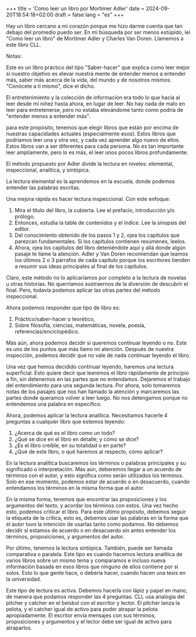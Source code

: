 ﻿+++
title = 'Como leer un libro por Mortimer Adler'
date = 2024-09-20T18:54:18+02:00
draft = false
lang = "es"
+++

Hay un libro cercano a mi corazón porque me hizo darme cuenta que tan debajo del promedio puedo ser. En mi búsqueda por ser menos estúpido, leí "Como leer un libro" de Mortimer Adler y Charles Van Doren. Llamemos a este libro CLL.  

Notas:

Este es un libro práctico del tipo "Saber-hacer" que explica como leer mejor si nuestro objetivo es elevar nuestra mente de entender menos a entender más, saber más acerca de la vida, del mundo y de nosotros mismos. "Conócete a ti mismo", dice el dicho.

El entretenimiento y la colección de información era todo lo que hacía al leer desde mi niñez hasta ahora, en lugar de leer. No hay nada de malo en leer para entretenerse, pero no estaba elevándome tanto como podría de "entender menos a entender más". 

para este propósito, tenemos que elegir libros que están por encima de nuestras capacidades actuales (especialmente esos). Estos libros que podríamos leer una y otra vez, y cada vez aprender algo nuevo de ellos. Estos libros van a ser diferentes para cada persona. No es tan importante leer ampliamente, pero lo es más, el leer unos pocos libros profundamente.

El método propuesto por Adler divide la lectura en niveles: elemental, inspeccional, analítica, y sintópica.

La lectura elemental es la aprendemos en la escuela, donde podemos entender las palabras escritas. 

Una mejora rápida es hacer lectura inspeccional. Con este enfoque:
1. Mira el título del libro, la cubierta. Lee el prefacio, introducción y/o prólogo.
2. Entonces, estudia la table de contenidos y el índice. Lee la sinopsis del editor.
3. Del conocimiento obtenido de los pasos 1 y 2, ojea los capítulos que parezcan fundamentales. Si los capítulos contienen resúmenes, leelos.
4. Ahora, ojea los capítulos del libro deteniéndote aquí y allá donde algún pasaje te llame la atención. Adler y Van Doren recomiendan que leamos los últimos 2 o 3 párrafos de cada capítulo porque los escritores tienden a resumir sus ideas principales al final de los capítulos.

Claro, este método no lo aplicaríamos por completo a la lectura de novelas u otras historias. No querríamos sustraernos de la diversión de descubrir el final. Pero, todavía podemos aplicar las otras partes del método inspeccional. 

Ahora podemos responder que tipo de libro es:
1. Práctico/saber-hacer o teorético,
2. Sobre filosofía, ciencias, matemáticas, novela, poesía, referencias/enciclopédico.

Más aún, ahora podemos decidir si queremos continuar leyendo o no. Este es uno de los puntos que más llamo mi atención. Después de nuestra inspección, podemos decidir que no vale de nada continuar leyendo el libro. 

Una vez que hemos decidido continuar leyendo, haremos una lectura superficial. Esto quiere decir que leeremos el libro rápidamente de principio a fin, sin detenernos en las partes que no entendamos. Dejaremos el trabajo del entendimiento para una segunda lectura. Por ahora, solo tomaremos notas de los pasajes que nos han llamado la atención y marcaremos las partes donde queramos volver a leer luego. No nos detengamos porque no entendemos una palabra en específico.

Ahora, podemos aplicar la lectura analítica. Necesitamos hacerle 4 preguntas a cualquier libro que estemos leyendo:

1. ¿Acerca de qué es el libro como un todo?
2. ¿Qué se dice en el libro en detalle; y cómo se dice?
3. ¿Es el libro creíble, en su totalidad o en parte?
4. ¿Qué de este libro, o qué haremos al respecto, cómo aplicar?

En la lectura analítica buscaremos los términos o palabras principales y su significado o interpretación. Más aún, deberemos llegar a un acuerdo de términos con el autor, y esto significa como serán utilizados los términos. Solo en ese momento, podemos estar de acuerdo o en desacuerdo, cuando entendamos los términos en la misma forma que el autor.

En la misma forma, tenemos que encontrar las proposiciones y los argumentos del texto, y acordar los términos con estos. Una vez hecho esto, podemos criticar el libro. Para este último propósito, debemos seguir la etiqueta de la crítica, esto es, debemos usar las palabras en la forma que el autor tuvo la intención de usarlas tanto como podamos. No debemos decidir si estamos de acuerdo o en desacuerdo sin antes entender los términos, proposiciones, y argumentos del autor.

Por último, tenemos la lectura sintópica. También, puede ser llamada comparativa o paralela. Este tipo es cuando hacemos lectura analítica de varios libros sobre un mismo tema y comparamos e incluso nueva información basada en esos libros que ninguno de ellos contiene por si solos. Esto lo que gente hace, o debería hacer, cuando hacen una tesis en la universidad.

Este tipo de lectura es activa. Debemos hacerla con lápiz y papel en mano, de manera que podamos responder las 4 preguntas. CLL usa analogía del pitcher y catcher en el beisbol con el escritor y lector. El pitcher lanza la pelota, y el catcher igual de activo para poder atrapar la pelota apropiadamente. El escritor envía mensajes con sus términos, proposiciones y argumentos y el lector debe ser igual de activo para atraparlos.
